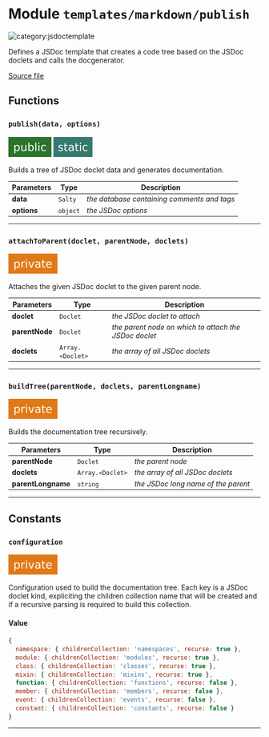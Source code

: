 # Module `templates/markdown/publish`

![category:jsdoctemplate](https://img.shields.io/badge/category-jsdoctemplate-00A800.svg?style=flat-square)

Defines a JSDoc template that creates a code tree based on the JSDoc doclets
and calls the docgenerator.

[Source file](../templates/markdown/publish.js)

## Functions

### `publish(data, options)`

![modifier: public](images/badges/modifier-public.svg) ![modifier: static](images/badges/modifier-static.svg)

Builds a tree of JSDoc doclet data and generates documentation.

Parameters | Type | Description
--- | --- | ---
__data__ | `Salty` | *the database containing comments and tags*
__options__ | `object` | *the JSDoc options*

---

### `attachToParent(doclet, parentNode, doclets)`

![modifier: private](images/badges/modifier-private.svg)

Attaches the given JSDoc doclet to the given parent node.

Parameters | Type | Description
--- | --- | ---
__doclet__ | `Doclet` | *the JSDoc doclet to attach*
__parentNode__ | `Doclet` | *the parent node on which to attach the JSDoc doclet*
__doclets__ | `Array.<Doclet>` | *the array of all JSDoc doclets*

---

### `buildTree(parentNode, doclets, parentLongname)`

![modifier: private](images/badges/modifier-private.svg)

Builds the documentation tree recursively.

Parameters | Type | Description
--- | --- | ---
__parentNode__ | `Doclet` | *the parent node*
__doclets__ | `Array.<Doclet>` | *the array of all JSDoc doclets*
__parentLongname__ | `string` | *the JSDoc long name of the parent*

---

## Constants

### `configuration`

![modifier: private](images/badges/modifier-private.svg)

Configuration used to build the documentation tree.
Each key is a JSDoc doclet kind, expliciting the children collection name that will be created
and if a recursive parsing is required to build this collection.

#### Value

```javascript
{
  namespace: { childrenCollection: 'namespaces', recurse: true },
  module: { childrenCollection: 'modules', recurse: true },
  class: { childrenCollection: 'classes', recurse: true },
  mixin: { childrenCollection: 'mixins', recurse: true },
  function: { childrenCollection: 'functions', recurse: false },
  member: { childrenCollection: 'members', recurse: false },
  event: { childrenCollection: 'events', recurse: false },
  constant: { childrenCollection: 'constants', recurse: false }
}
```

---
